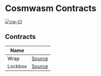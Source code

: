# Cosmwasm Contracts

[![cw-CI](https://github.com/disperze/cw-contracts/actions/workflows/cw.yml/badge.svg)](https://github.com/disperze/cw-contracts/actions/workflows/cw.yml)

## Contracts

| Name |      |
| ---- | ---- |
|Wrap  | [Source](./contracts/wrap) |
|Lockbox  | [Source](./contracts/lockbox) |
